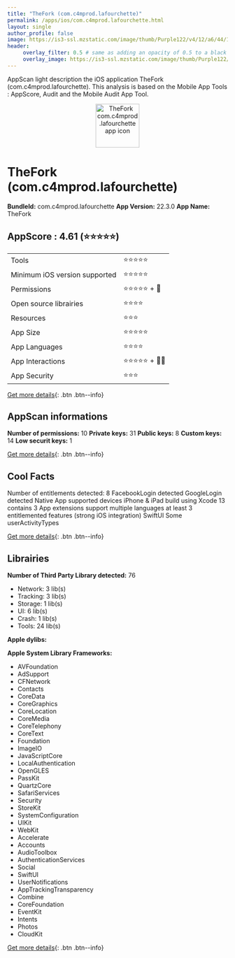 ```yaml
---
title: "TheFork (com.c4mprod.lafourchette)"
permalink: /apps/ios/com.c4mprod.lafourchette.html
layout: single
author_profile: false
image: https://is3-ssl.mzstatic.com/image/thumb/Purple122/v4/12/a6/44/12a6446c-96a9-d8eb-087c-6390cfc4cd6c/AppIcon-1x_U007emarketing-0-7-0-85-220.png/512x512bb.jpg
header: 
     overlay_filter: 0.5 # same as adding an opacity of 0.5 to a black background
     overlay_image: https://is3-ssl.mzstatic.com/image/thumb/Purple122/v4/12/a6/44/12a6446c-96a9-d8eb-087c-6390cfc4cd6c/AppIcon-1x_U007emarketing-0-7-0-85-220.png/512x512bb.jpg
---
```

AppScan light description the iOS application TheFork (com.c4mprod.lafourchette). This analysis is based on the Mobile App Tools : AppScore, Audit and the Mobile Audit App Tool.

  
  
<div style="text-align: center;"><img src="https://is3-ssl.mzstatic.com/image/thumb/Purple122/v4/12/a6/44/12a6446c-96a9-d8eb-087c-6390cfc4cd6c/AppIcon-1x_U007emarketing-0-7-0-85-220.png/512x512bb.jpg" width="100" height="100" alt="TheFork com.c4mprod.lafourchette app icon"></div>  
  
# TheFork (com.c4mprod.lafourchette)

**BundleId:** com.c4mprod.lafourchette
**App Version:** 22.3.0
**App Name:** TheFork


## AppScore : 4.61 (⭐️⭐️⭐️⭐️⭐️) 

<table>
<tr><td> Tools </td><td> ⭐️⭐️⭐️⭐️⭐️ </td></tr>
<tr><td> Minimum iOS version supported </td><td> ⭐️⭐️⭐️⭐️⭐️ </td></tr>
<tr><td> Permissions </td><td> ⭐️⭐️⭐️⭐️⭐️ + 🌟 </td></tr>
<tr><td> Open source librairies </td><td> ⭐️⭐️⭐️⭐️ </td></tr>
<tr><td> Resources </td><td> ⭐️⭐️⭐️ </td></tr>
<tr><td> App Size </td><td> ⭐️⭐️⭐️⭐️⭐️ </td></tr>
<tr><td> App Languages </td><td> ⭐️⭐️⭐️⭐️ </td></tr>
<tr><td> App Interactions </td><td> ⭐️⭐️⭐️⭐️⭐️ + 🌟🌟 </td></tr>
<tr><td> App Security </td><td> ⭐️⭐️⭐️ </td></tr>
</table>

[Get more details](/pricing.html){: .btn .btn--info}  
  
## AppScan informations 

**Number of permissions:** 10
**Private keys:** 31
**Public keys:** 8
**Custom keys:** 14
**Low securit keys:** 1
  
[Get more details](/pricing.html){: .btn .btn--info}

## Cool Facts

Number of entitlements detected: 8
FacebookLogin detected
GoogleLogin detected
Native App
supported devices iPhone & iPad
build using Xcode 13
contains 3 App extensions
support multiple languages
at least 3 entitlemented features (strong iOS integration)
SwiftUI
Some userActivityTypes
  
[Get more details](/pricing.html){: .btn .btn--info}

## Librairies 
**Number of Third Party Library detected:** 76
- Network: 3 lib(s)
- Tracking: 3 lib(s)
- Storage: 1 lib(s)
- UI: 6 lib(s)
- Crash: 1 lib(s)
- Tools: 24 lib(s)

**Apple dylibs:**


**Apple System Library Frameworks:**
- AVFoundation
- AdSupport
- CFNetwork
- Contacts
- CoreData
- CoreGraphics
- CoreLocation
- CoreMedia
- CoreTelephony
- CoreText
- Foundation
- ImageIO
- JavaScriptCore
- LocalAuthentication
- OpenGLES
- PassKit
- QuartzCore
- SafariServices
- Security
- StoreKit
- SystemConfiguration
- UIKit
- WebKit
- Accelerate
- Accounts
- AudioToolbox
- AuthenticationServices
- Social
- SwiftUI
- UserNotifications
- AppTrackingTransparency
- Combine
- CoreFoundation
- EventKit
- Intents
- Photos
- CloudKit


  
[Get more details](/pricing.html){: .btn .btn--info}

